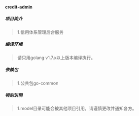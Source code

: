 #### credit-admin

##### 项目简介
> 1.信用体系管理后台服务

##### 编译环境
> 请只用golang v1.7.x以上版本编译执行。

##### 依赖包
> 1.公共包go-common

##### 特别说明
> 1.model目录可能会被其他项目引用，请谨慎更改并通知各方。
